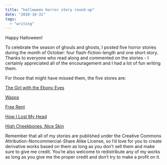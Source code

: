 ```yaml
---
title: "halloween horror story round-up"
date: "2010-10-31"
tags: 
  - "writing"
---
```


Happy Halloween!

To celebrate the season of ghouls and ghosts, I posted five horror stories during the month of October: four flash-fiction-length and one short story. Thanks to everyone who read along and commented on the stories - I certainly appreciated all of the encouragement and I had a lot of fun writing them.

For those that might have missed them, the five stores are:

[The Girl with the Ebony Eyes](/blog/2010/10/29/the-girl-with-the-ebony-eyes.html)

[Wasps](/blog/2010/10/22/wasps.html)

[Free Rent](/blog/2010/10/15/free-rent.html)

[How I Lost My Head](/blog/2010/10/8/how-i-lost-my-head.html)

[High Cheekbones, Nice Skin](/blog/2010/10/7/high-cheekbones-nice-skin.html)

Remember that all of my stories are published under the Creative Commons Attribution-Noncommercial-Share Alike License, so I’d love for you to create derivative works based on them as long as you don’t sell them and make sure to give me credit. You’re also welcome to redistribute any of my works as long as you give me the proper credit and don’t try to make a profit on it.
